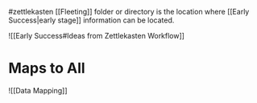 #zettlekasten
[[Fleeting]] folder or directory is the location where [[Early Success|early stage]] information can be located.

![[Early Success#Ideas from Zettlekasten Workflow]]

# Maps to All
![[Data Mapping]]